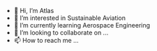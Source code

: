 - 👋 Hi, I’m Atlas
- 👀 I’m interested in Sustainable Aviation
- 🌱 I’m currently learning Aerospace Engineering
- 💞️ I’m looking to collaborate on ...
- 📫 How to reach me ...

<!---
acejameskarm1011/acejameskarm1011 is a ✨ special ✨ repository because its `README.md` (this file) appears on your GitHub profile.
You can click the Preview link to take a look at your changes.
--->
